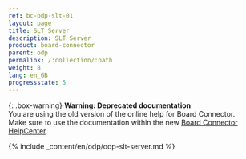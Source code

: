 ```yaml
---
ref: bc-odp-slt-01
layout: page
title: SLT Server
description: SLT Server
product: board-connector
parent: odp
permalink: /:collection/:path
weight: 8
lang: en_GB
progressstate: 5
---
```


{: .box-warning}
**Warning: Deprecated documentation** <br>
You are using the old version of the online help for Board Connector.<br>
Make sure to use the documentation within the new [Board Connector HelpCenter](https://helpcenter.theobald-software.com/board-connector/documentation/introduction/).

{% include _content/en/odp/odp-slt-server.md %} 

